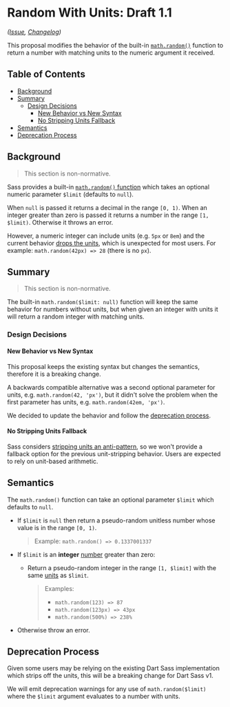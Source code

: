 # Random With Units: Draft 1.1

*([Issue](https://github.com/sass/sass/issues/1890), [Changelog](random-with-units.changes.md))*

This proposal modifies the behavior of the built-in [`math.random()`][random]
function to return a number with matching units to the numeric argument it
received.

[random]: ../spec/built-in-modules/math.md#random

## Table of Contents

* [Background](#background)
* [Summary](#summary)
  * [Design Decisions](#design-decisions)
    * [New Behavior vs New Syntax](#new-behavior-vs-new-syntax)
    * [No Stripping Units Fallback](#no-stripping-units-fallback)
* [Semantics](#semantics)
* [Deprecation Process](#deprecation-process)

## Background

> This section is non-normative.

Sass provides a built-in [`math.random()` function][random] which takes an
optional numeric parameter `$limit` (defaults to `null`).

When `null` is passed it returns a decimal in the range `[0, 1)`. When an
integer greater than zero is passed it returns a number in the range
`[1, $limit)`. Otherwise it throws an error.

However, a numeric integer can include units (e.g. `5px` or `8em`) and the
current behavior [drops the units][issue], which is unexpected for most users.
For example: `math.random(42px) => 28` (there is no `px`).

[random]: https://sass-lang.com/documentation/modules/math#random
[issue]: https://github.com/sass/sass/issues/1890

## Summary

> This section is non-normative.

The built-in `math.random($limit: null)` function will keep the same behavior
for numbers without units, but when given an integer with units it will return a
random integer with matching units.

### Design Decisions

#### New Behavior vs New Syntax

This proposal keeps the existing syntax but changes the semantics, therefore it
is a breaking change.

A backwards compatible alternative was a second optional parameter for units,
e.g. `math.random(42, 'px')`, but it didn't solve the problem when the first
parameter has units, e.g. `math.random(42em, 'px')`.

We decided to update the behavior and follow the [deprecation process].

[deprecation process]: #deprecation-process

#### No Stripping Units Fallback

Sass considers [stripping units an anti-pattern], so we won't provide a fallback
option for the previous unit-stripping behavior. Users are expected to rely on
unit-based arithmetic.

[stripping units an anti-pattern]: https://github.com/sass/sass/issues/533#issuecomment-52531596

## Semantics

The `math.random()` function can take an optional parameter `$limit` which
defaults to `null`.

* If `$limit` is `null` then return a pseudo-random unitless number whose value
   is in the range `[0, 1)`.

  > Example: `math.random() => 0.1337001337`

* If `$limit` is an **integer** [number] greater than zero:

  * Return a pseudo-random integer in the range `[1, $limit]` with the same
    [units] as `$limit`.

    > Examples:
    > - `math.random(123) => 87`
    > - `math.random(123px) => 43px`
    > - `math.random(500%) => 238%`

* Otherwise throw an error.

[number]: https://sass-lang.com/documentation/values/numbers
[units]: https://sass-lang.com/documentation/values/numbers#units

## Deprecation Process

Given some users may be relying on the existing Dart Sass implementation which
strips off the units, this will be a breaking change for Dart Sass v1.

We will emit deprecation warnings for any use of `math.random($limit)` where the
`$limit` argument evaluates to a number with units.
